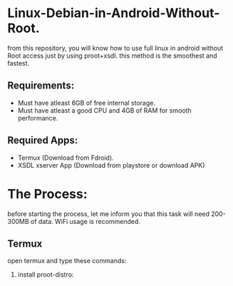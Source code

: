 # Linux-Debian-in-Android-Without-Root.
from this repository, you will know how to use full linux in android without Root access just by using proot+xsdl. this method is the smoothest and fastest.

## Requirements:
- Must have atleast 6GB of free internal storage.
- Must have atleast a good CPU and 4GB of RAM for smooth performance.

## Required Apps:
- Termux (Download from Fdroid).
-  XSDL xserver App (Download from playstore or download APK) 

# The Process:

before starting the process, let me inform you that this task will need 200-300MB of data. WiFi usage is recommended.

## Termux

open termux and type these commands:

1. install proot-distro:

